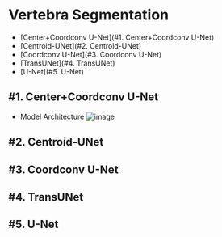 Vertebra Segmentation
=====================
* [Center+Coordconv U-Net](#1. Center+Coordconv U-Net)
* [Centroid-UNet](#2. Centroid-UNet)
* [Coordconv U-Net](#3. Coordconv U-Net)
* [TransUNet](#4. TransUNet)
* [U-Net](#5. U-Net)

#1. Center+Coordconv U-Net
---------------------


* Model Architecture
![image](https://user-images.githubusercontent.com/48985628/187608509-aad9af10-031e-4bb0-a575-77b6f3144bca.png)

#2. Centroid-UNet
------------------
#3. Coordconv U-Net
------------------
#4. TransUNet
------------------
#5. U-Net
------------------
